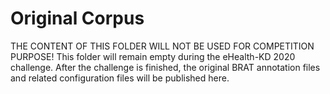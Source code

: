# Original Corpus

THE CONTENT OF THIS FOLDER WILL NOT BE USED FOR COMPETITION PURPOSE! This folder will remain empty during the eHealth-KD 2020 challenge.
After the challenge is finished, the original BRAT annotation files and related configuration files will be published here.
